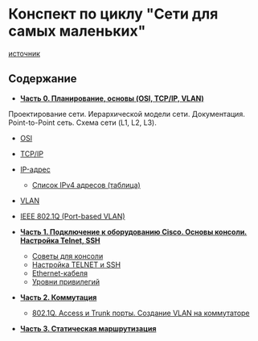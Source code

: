 # Конспект по циклу "Сети для самых маленьких"
[источник](http://linkmeup.ru/sdsm/)

## Содержание
* **[Часть 0. Планирование, основы (OSI, TCP/IP, VLAN)](0_ПланированиеИОсновы/0_ПланированиеИОсновы.md)**

Проектирование сети. Иерархической модели сети. Документация. Point-to-Point сеть. Схема сети (L1, L2, L3).
  * [OSI](0_ПланированиеИОсновы/OSI.md)
  * [TCP/IP](0_ПланированиеИОсновы/TCPIP.md)
  * [IP-адрес](0_ПланированиеИОсновы/IP_адрес.md)
    * [Список IPv4 адресов (таблица)](0_ПланированиеИОсновы/IPv4_адреса.md)
  * [VLAN](0_ПланированиеИОсновы/VLAN.md)
  * [IEEE 802.1Q (Port-based VLAN)](0_ПланированиеИОсновы/IEEE802.1Q.md)

* **[Часть 1. Подключение к оборудованию Cisco. Основы консоли. Настройка Telnet, SSH](1_ПодключениеКОборудованиюCisco/1_ПодключениеКОборудованиюCisco.md)**
  * [Советы для консоли](1_ПодключениеКОборудованиюCisco/ConsoleTips.md)
  * [Настройка TELNET и SSH](1_ПодключениеКОборудованиюCisco/TelnetAndSSH.md)
  * [Ethernet-кабеля](1_ПодключениеКОборудованиюCisco/EthernetCables.md)
  * [Уровни привилегий](1_ПодключениеКОборудованиюCisco/PrivilegeLevels.md)

* **[Часть 2. Коммутация](2_Коммутация/2_Коммутация.md)**
  * [802.1Q. Access и Trunk порты. Создание VLAN на коммутаторе](2_Коммутация/8021q.md)

* **[Часть 3. Статическая маршрутизация](3_СтатическаяМаршрутизация/3_СтатическаяМаршрутизация.md)**
